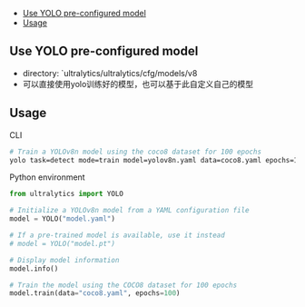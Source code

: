 - [Use YOLO pre-configured model](#use-yolo-pre-configured-model)
- [Usage](#usage)

## Use YOLO pre-configured model

- directory: `ultralytics/ultralytics/cfg/models/v8
- 可以直接使用yolo训练好的模型，也可以基于此自定义自己的模型

## Usage

CLI

```bash
# Train a YOLOv8n model using the coco8 dataset for 100 epochs
yolo task=detect mode=train model=yolov8n.yaml data=coco8.yaml epochs=100
```

Python environment

```py
from ultralytics import YOLO

# Initialize a YOLOv8n model from a YAML configuration file
model = YOLO("model.yaml")

# If a pre-trained model is available, use it instead
# model = YOLO("model.pt")

# Display model information
model.info()

# Train the model using the COCO8 dataset for 100 epochs
model.train(data="coco8.yaml", epochs=100)
```
